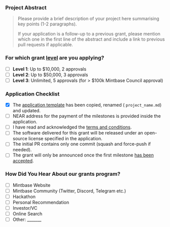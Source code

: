 ### Project Abstract

> Please provide a brief description of your project here summarising key points (1-2 paragraphs).
>
> If your application is a follow-up to a previous grant, please mention which one in the first line of the abstract and include a link to previous pull requests if applicable.

### For which grant [level](https://github.com/Mintbase/Grants-Program#level_slider-levels) are you applying? 
- [ ] **Level 1**:  Up to $10,000, 2 approvals
- [ ] **Level 2**:  Up to $50,000, 3 approvals
- [ ] **Level 3**:  Unlimited, 5 approvals (for > $100k Mintbase Council approval)

### Application Checklist

- [x] The [application template](https://github.com/Mintbase/Grants-Program/blob/master/applications/application-template.md) has been copied, renamed ( `project_name.md`) and updated.
- [ ] NEAR address for the payment of the milestones is provided inside the application.
- [ ] I have read and acknowledged the [terms and conditions](https://github.com/Mintbase/Grants-Program/blob/master/docs/T&Cs.md).
- [ ] The software delivered for this grant will be released under an open-source license specified in the application.
- [ ] The initial PR contains only one commit (squash and force-push if needed).
- [ ] The grant will only be announced once the first milestone [has been accepted](https://github.com/w3f/Grant-Milestone-Delivery#process).

### How Did You Hear About our grants program?

- [ ] Mintbase Website
- [ ] Mintbase Community (Twitter, Discord, Telegram etc.)
- [ ] Hackathon
- [ ] Personal Recommendation
- [ ] Investor/VC
- [ ] Online Search 
- [ ] Other: _______